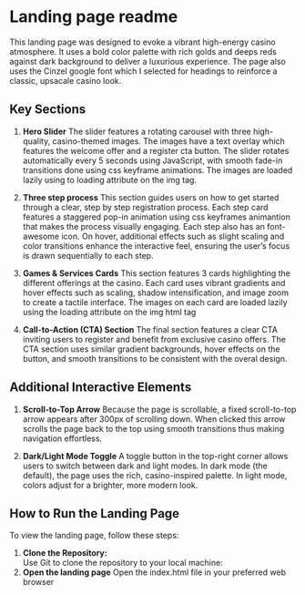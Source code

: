 # Landing page readme

This landing page was designed to evoke a vibrant high-energy casino atmosphere. It uses a bold color palette with rich golds and deeps reds against dark background to deliver a luxurious experience. The page also uses the Cinzel google font which I selected for headings to reinforce a classic, upsacale casino look.

## Key Sections

1.  **Hero Slider**
    The slider features a rotating carousel with three high-quality, casino-themed images. The images have a text overlay which features the welcome offer and a register cta button. The slider rotates automatically every 5 seconds using JavaScript, with smooth fade-in transitions done using css keyframe animations. The images are loaded lazily using to loading attribute on the img tag.

2.  **Three step process**
    This section guides users on how to get started through a clear, step by step registration process.
    Each step card features a staggered pop-in animation using css keyframes animantion that makes the process visually engaging. Each step also has an font-awesome icon. On hover, additional effects such as slight scaling and color transitions enhance the interactive feel, ensuring the user’s focus is drawn sequentially to each step.

3.  **Games & Services Cards**
    This section features 3 cards highlighting the different offerings at the casino. Each card uses vibrant gradients and hover effects such as scaling, shadow intensification, and image zoom to create a tactile interface. The images on each card are loaded lazily using the loading attribute on the img html tag

4.  **Call-to-Action (CTA) Section**
    The final section features a clear CTA inviting users to register and benefit from exclusive casino offers. The CTA section uses similar gradient backgrounds, hover effects on the button, and smooth transitions to be consistent with the overal design.

## Additional Interactive Elements

1. **Scroll-to-Top Arrow**
   Because the page is scrollable, a fixed scroll-to-top arrow appears after 300px of scrolling down. When clicked this arrow scrolls the page back to the top using smooth transitions thus making navigation effortless.

2. **Dark/Light Mode Toggle**
   A toggle button in the top-right corner allows users to switch between dark and light modes. In dark mode (the default), the page uses the rich, casino-inspired palette. In light mode, colors adjust for a brighter, more modern look.

## How to Run the Landing Page
To view the landing page, follow these steps:

1. **Clone the Repository:**  
   Use Git to clone the repository to your local machine:
2. **Open the landing page**
   Open the index.html file in your preferred web browser
   

